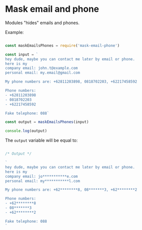Mask email and phone
====

Modules "hides" emails and phones.

Example:

```javascript

const maskEmailsPhones = require('mask-email-phone')

const input = `
hey dude, maybe you can contact me later by email or phone.
here is my 
company email: john.t@example.com
personal email: my.email@gmail.com

My phone numbers are: +62811203898, 0818702203, +62217458592

Phone numbers: 
- +62811203898
- 0818702203
- +62217458592

Fake telephone: 088`

const output = maskEmailsPhones(input)

console.log(output)
```

The `output` variable will be equal to: 

```javascript

/* Output */

`
hey dude, maybe you can contact me later by email or phone.
here is my 
company email: jo***********e.com
personal email: my***********l.com

My phone numbers are: +62********8, 08*******3, +62********2

Phone numbers: 
- +62********8
- 08*******3
- +62********2

Fake telephone: 088
`

```
